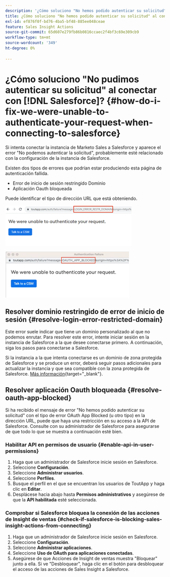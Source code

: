 ```yaml
---
description: '¿Cómo soluciono "No hemos podido autenticar su solicitud" al conectar con Salesforce? Documentos de Marketo: documentación del producto'
title: ¿Cómo soluciono "No hemos podido autenticar su solicitud" al conectar con Salesforce?
exl-id: ef876f0f-bd76-4ba5-bf48-885ee048ceae
feature: Sales Insight Actions
source-git-commit: 65d607e279fb86b0816ccaec2f4bf3c69e309cb9
workflow-type: tm+mt
source-wordcount: '349'
ht-degree: 0%

---
```


# ¿Cómo soluciono &quot;No pudimos autenticar su solicitud&quot; al conectar con [!DNL Salesforce]? {#how-do-i-fix-we-were-unable-to-authenticate-your-request-when-connecting-to-salesforce}

Si intenta conectar la instancia de Marketo Sales a Salesforce y aparece el error &quot;No podemos autenticar la solicitud&quot;, probablemente esté relacionado con la configuración de la instancia de Salesforce.

Existen dos tipos de errores que podrían estar produciendo esta página de autenticación fallida.

* Error de inicio de sesión restringido Dominio
* Aplicación Oauth bloqueada

Puede identificar el tipo de dirección URL que está obteniendo.

![](assets/how-do-i-fix-we-were-unable-to-authenticate-1.png)

![](assets/how-do-i-fix-we-were-unable-to-authenticate-2.png)

## Resolver dominio restringido de error de inicio de sesión {#resolve-login-error-restricted-domain}

Este error suele indicar que tiene un dominio personalizado al que no podemos enrutar. Para resolver este error, intente iniciar sesión en la instancia de Salesforce a la que desee conectarse primero. A continuación, siga los pasos para conectarse a Salesforce.

Si la instancia a la que intenta conectarse es un dominio de zona protegida de Salesforce y se produce un error, deberá seguir pasos adicionales para actualizar la instancia y que sea compatible con la zona protegida de Salesforce. [Más información](/help/marketo/product-docs/marketo-sales-insight/actions/crm/salesforce-integration/set-up-a-sales-insight-actions-sandbox.md){target="_blank"}.

## Resolver aplicación Oauth bloqueada {#resolve-oauth-app-blocked}

Si ha recibido el mensaje de error &quot;No hemos podido autenticar su solicitud&quot; con el tipo de error OAuth App Blocked (u otro tipo) en la dirección URL, puede que haya una restricción en su acceso a la API de Salesforce. Consulte con su administrador de Salesforce para asegurarse de que todo lo que se muestra a continuación esté bien.

### Habilitar API en permisos de usuario {#enable-api-in-user-permissions}

1. Haga que un administrador de Salesforce inicie sesión en Salesforce.
1. Seleccione **Configuración**.
1. Seleccione **Administrar usuarios**.
1. Seleccione **Perfiles**.
1. Busque el perfil en el que se encuentran los usuarios de ToutApp y haga clic en **Editar**.
1. Desplácese hacia abajo hasta **Permisos administrativos** y asegúrese de que la **API habilitada** esté seleccionada.

### Comprobar si Salesforce bloquea la conexión de las acciones de Insight de ventas {#check-if-salesforce-is-blocking-sales-insight-actions-from-connecting}

1. Haga que un administrador de Salesforce inicie sesión en Salesforce.
1. Seleccione **Configuración**.
1. Seleccione **Administrar aplicaciones**.
1. Seleccione **Uso de OAuth para aplicaciones conectadas**.
1. Asegúrese de que Acciones de Insight de ventas muestra &quot;Bloquear&quot; junto a ella. Si ve &quot;Desbloquear&quot;, haga clic en el botón para desbloquear el acceso de las acciones de Sales Insight a Salesforce.
